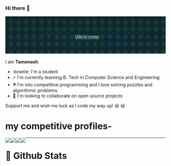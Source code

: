 ### Hi there 👋

<div align="center">
	<body>
    <img src="https://github.com/m-e-r-l-i-n/m-e-r-l-i-n/blob/master/readme2.gif">
    </body>
</div>

I am **Tamonash**.

- :bowtie: I'm a student
- ⚡ I'm currently learning B. Tech in Computer Science and Engineering
- :heartpulse: I'm into competitive programming and I love solving puzzles and algorithmic problems.  
- 👯 I'm looking to collaborate on open source projects

Support me and wish me luck as I code my way up! :smiley: :smiley:	

# my competitive profiles-

<img align="left" src="https://cp-logo.vercel.app/codechef/tamo11" />  
<img align="left" src="https://cp-logo.vercel.app/codeforces/chris_11" />   
<img align="left" src="https://cp-logo.vercel.app/atcoder/merlin" />  
<img align="left" src="https://cp-logo.vercel.app/topcoder/_merlin_" />  

<!--
**m-e-r-l-i-n/m-e-r-l-i-n** is a ✨ _special_ ✨ repository because its `README.md` (this file) appears on your GitHub profile.

Here are some ideas to get you started:

- 🤔 I’m looking for help with 
- 💬 Ask me about ...
- 📫 How to reach me: ...
- 😄 Pronouns: ...
- ⚡ Fun fact: ...
-->

---


# <summary>💬 Github Stats</summary>

<p align="center">
<src="https://github-readme-stats.vercel.app/api?username=m-e-r-l-i-n&show_icons=true&title_color=000000&icon_color=ccccccf&text_color=000000&bg_color=ffffff" width="75%" />
</p>	
